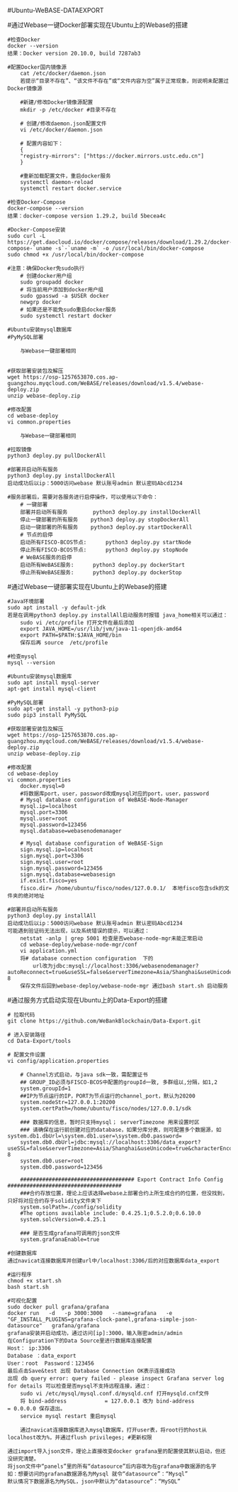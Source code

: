 #Ubuntu-WeBASE-DATAEXPORT

#通过Webase一键Docker部署实现在Ubuntu上的Webase的搭建

    #检查Docker
    docker --version
    结果：Docker version 20.10.0, build 7287ab3

    #配置Docker国内镜像源
        cat /etc/docker/daemon.json
        若提示“目录不存在”、“该文件不存在”或“文件内容为空”属于正常现象，则说明未配置过Docker镜像源

        #新建/修改Docker镜像源配置
        mkdir -p /etc/docker #目录不存在

        # 创建/修改daemon.json配置文件
        vi /etc/docker/daemon.json

        # 配置内容如下：
        {
        "registry-mirrors": ["https://docker.mirrors.ustc.edu.cn"]
        }

        #重新加载配置文件，重启docker服务
        systemctl daemon-reload
        systemctl restart docker.service

    #检查Docker-Compose
    docker-compose --version
    结果：docker-compose version 1.29.2, build 5becea4c

    #Docker-Compose安装
    sudo curl -L https://get.daocloud.io/docker/compose/releases/download/1.29.2/docker-compose-`uname -s`-`uname -m` -o /usr/local/bin/docker-compose
    sudo chmod +x /usr/local/bin/docker-compose

    #注意：确保Docker免sudo执行
        # 创建docker用户组
        sudo groupadd docker
        # 将当前用户添加到docker用户组
        sudo gpasswd -a $USER docker
        newgrp docker 
        # 如果还是不能免sudo重启docker服务
        sudo systemctl restart docker

    #Ubuntu安装mysql数据库
    #PyMySQL部署

        与Webase一键部署相同


    #获取部署安装包及解压
    wget https://osp-1257653870.cos.ap-guangzhou.myqcloud.com/WeBASE/releases/download/v1.5.4/webase-deploy.zip
    unzip webase-deploy.zip

    #修改配置
    cd webase-deploy
    vi common.properties

        与Webase一键部署相同

    #拉取镜像
    python3 deploy.py pullDockerAll
    
    #部署并启动所有服务
    python3 deploy.py installDockerAll
    启动成功后以ip：5000访问webase 默认账号admin 默认密码Abcd1234

    #服务部署后，需要对各服务进行启停操作，可以使用以下命令：
        # 一键部署
        部署并启动所有服务        python3 deploy.py installDockerAll
        停止一键部署的所有服务    python3 deploy.py stopDockerAll
        启动一键部署的所有服务    python3 deploy.py startDockerAll
        # 节点的启停
        启动所有FISCO-BCOS节点:      python3 deploy.py startNode
        停止所有FISCO-BCOS节点:      python3 deploy.py stopNode
        # WeBASE服务的启停
        启动所有WeBASE服务:      python3 deploy.py dockerStart
        停止所有WeBASE服务:      python3 deploy.py dockerStop



#通过Webase一键部署实现在Ubuntu上的Webase的搭建

    #Java环境部署
    sudo apt install -y default-jdk
    若是在调用python3 deploy.py installAll启动服务时报错 java_home相关可以通过：
        sudo vi /etc/profile 打开文件在最后添加
        export JAVA_HOME=/usr/lib/jvm/java-11-openjdk-amd64
        export PATH=$PATH:$JAVA_HOME/bin
        保存后再 source  /etc/profile

    #检查mysql
    mysql --version

    #Ubuntu安装mysql数据库
    sudo apt install mysql-server
    apt-get install mysql-client

    #PyMySQL部署
    sudo apt-get install -y python3-pip
    sudo pip3 install PyMySQL

    #获取部署安装包及解压
    wget https://osp-1257653870.cos.ap-guangzhou.myqcloud.com/WeBASE/releases/download/v1.5.4/webase-deploy.zip
    unzip webase-deploy.zip

    #修改配置
    cd webase-deploy
    vi common.properties
        docker.mysql=0
        #将数据库port，user，password改成mysql对应的port，user，password
        # Mysql database configuration of WeBASE-Node-Manager
        mysql.ip=localhost
        mysql.port=3306
        mysql.user=root
        mysql.password=123456
        mysql.database=webasenodemanager

        # Mysql database configuration of WeBASE-Sign
        sign.mysql.ip=localhost
        sign.mysql.port=3306
        sign.mysql.user=root
        sign.mysql.password=123456
        sign.mysql.database=webasesign
        if.exist.fisco=yes
        fisco.dir= /home/ubuntu/fisco/nodes/127.0.0.1/  本地fisco包含sdk的文件夹的绝对地址

    #部署并启动所有服务
    python3 deploy.py installAll
    启动成功后以ip：5000访问webase 默认账号admin 默认密码Abcd1234
    可能遇到验证码无法出现，以及系统错误的提示，可以通过：
        netstat -anlp | grep 5001 检查是否webase-node-mgr未能正常启动
        cd webase-deploy/webase-node-mgr/conf
        vi application.yml
        将# database connection configuration  下的
            url改为jdbc:mysql://localhost:3306/webasenodemanager?autoReconnect=true&useSSL=false&serverTimezone=Asia/Shanghai&useUnicode=true&characterEncoding=UTF-8
        保存文件后回到webase-deploy/webase-node-mgr 通过bash start.sh 启动服务

#通过服务方式启动实现在Ubuntu上的Data-Export的搭建   

    # 拉取代码
    git clone https://github.com/WeBankBlockchain/Data-Export.git 

    # 进入安装路径
    cd Data-Export/tools
    
    # 配置文件设置
    vi config/application.properties

        # Channel方式启动，与java sdk一致，需配置证书
        ## GROUP_ID必须与FISCO-BCOS中配置的groupId一致, 多群组以,分隔，如1,2
        system.groupId=1 
        ##IP为节点运行的IP，PORT为节点运行的channel_port，默认为20200
        system.nodeStr=127.0.0.1:20200
        system.certPath=/home/ubuntu/fisco/nodes/127.0.0.1/sdk 

        ### 数据库的信息，暂时只支持mysql； serverTimezone 用来设置时区
        ### 请确保在运行前创建对应的database，如果分库分表，则可配置多个数据源，如system.db1.dbUrl=\system.db1.user=\system.db0.password=
        system.db0.dbUrl=jdbc:mysql://localhost:3306/data_export?useSSL=false&serverTimezone=Asia/Shanghai&useUnicode=true&characterEncoding=UTF-8
        system.db0.user=root
        system.db0.password=123456

        #################################### Export Contract Info Config ####################################
        ###合约存放位置，理论上应该选择webase上部署合约上所生成合约的位置，但没找到，只好将对应合约存于solidity文件夹下
        system.solPath=./config/solidity
        #The options available include: 0.4.25.1;0.5.2.0;0.6.10.0
        system.solcVersion=0.4.25.1

        ### 是否生成grafana可调用的json文件
        system.grafanaEnable=true
    
    #创建数据库
    通过navicat连接数据库并创建url中/localhost:3306/后的对应数据库data_export

    #运行程序
    chmod +x start.sh
    bash start.sh

    #可视化配置
    sudo docker pull grafana/grafana
    docker run   -d   -p 3000:3000   --name=grafana   -e "GF_INSTALL_PLUGINS=grafana-clock-panel,grafana-simple-json-datasource"   grafana/grafana
    grafana安装并启动成功，通过访问[ip]:3000，输入账密admin/admin
    在Configuration下的Data Source里进行数据库连接配置
    Host： ip:3306
    Database ：data_export
    User：root  Password：123456
    最后点击Save&test 出现 Database Connection OK表示连接成功
    出现 db query error: query failed - please inspect Grafana server log for details 可以检查是否mysql不支持远程连接，通过：
        sudo vi /etc/mysql/mysql.conf.d/mysqld.cnf 打开mysqld.cnf文件
        将 bind-address            = 127.0.0.1 改为 bind-address            = 0.0.0.0 保存退出。
        service mysql restart 重启mysql

        通过navicat连接数据库进入mysql数据库，打开user表，将root行的host从localhost改为%，并通过flush privileges; #更新权限 

    通过import导入json文件，理论上直接改变docker grafana里的配置使其默认启动，但还没研究清楚。 
    将json文件中“panels”里的所有“datasource”后内容改为在grafana中数据源的名字
    如：想要访问的grafana数据源名为Mysql 就令“datasource”：“Mysql”
    默认情况下数据源名为MySQL，json中默认为“datasource”：“MySQL”








